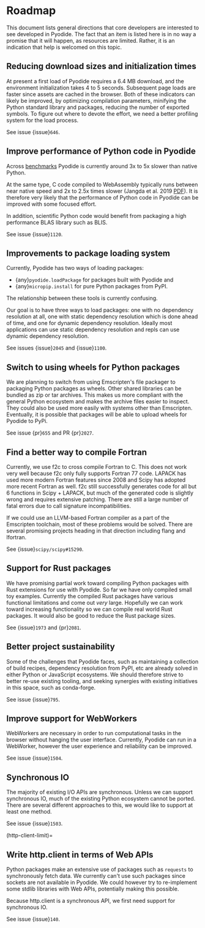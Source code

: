 # Roadmap

This document lists general directions that core developers are interested to
see developed in Pyodide. The fact that an item is listed here is in no way a
promise that it will happen, as resources are limited. Rather, it is an
indication that help is welcomed on this topic.

## Reducing download sizes and initialization times

At present a first load of Pyodide requires a 6.4 MB download, and the
environment initialization takes 4 to 5 seconds. Subsequent page loads are
faster since assets are cached in the browser. Both of these indicators can
likely be improved, by optimizing compilation parameters, minifying the Python
standard library and packages, reducing the number of exported symbols. To
figure out where to devote the effort, we need a better profiling system for the
load process.

See issue {issue}`646`.

## Improve performance of Python code in Pyodide

Across [benchmarks](https://github.com/pyodide/pyodide/tree/main/benchmark)
Pyodide is currently around 3x to 5x slower than native Python.

At the same type, C code compiled to WebAssembly typically runs between near
native speed and 2x to 2.5x times slower (Jangda et al. 2019
[PDF](https://www.usenix.org/system/files/atc19-jangda.pdf)). It is therefore
very likely that the performance of Python code in Pyodide can be improved with
some focused effort.

In addition, scientific Python code would benefit from packaging a high
performance BLAS library such as BLIS.

See issue {issue}`1120`.

## Improvements to package loading system

Currently, Pyodide has two ways of loading packages:

- {any}`pyodide.loadPackage` for packages built with Pyodide and
- {any}`micropip.install` for pure Python packages from PyPI.

The relationship between these tools is currently confusing.

Our goal is to have three ways to load packages: one with no dependency
resolution at all, one with static dependency resolution which is done ahead of
time, and one for dynamic dependency resolution. Ideally most applications can
use static dependency resolution and repls can use dynamic dependency
resolution.

See issues {issue}`2045` and {issue}`1100`.

## Switch to using wheels for Python packages

We are planning to switch from using Emscripten's file packager to packaging
Python packages as wheels. Other shared libraries can be bundled as zip or tar
archives. This makes us more compliant with the general Python ecosystem and
makes the archive files easier to inspect. They could also be used more easily
with systems other than Emscripten. Eventually, it is possible that packages
will be able to upload wheels for Pyodide to PyPi.

See issue {pr}`655` and PR {pr}`2027`.

## Find a better way to compile Fortran

Currently, we use f2c to cross compile Fortran to C. This does not work very
well because f2c only fully supports Fortran 77 code. LAPACK has used more
modern Fortran features since 2008 and Scipy has adopted more recent Fortran as
well. f2c still successfully generates code for all but 6 functions in Scipy +
LAPACK, but much of the generated code is slightly wrong and requires extensive
patching. There are still a large number of fatal errors due to call signature
incompatibilities.

If we could use an LLVM-based Fortran compiler as a part of the Emscripten
toolchain, most of these problems would be solved. There are several promising
projects heading in that direction including flang and lfortran.

See {issue}`scipy/scipy#15290`.

## Support for Rust packages

We have promising partial work toward compiling Python packages with Rust extensions for use with
Pyodide. So far we have only compiled small toy examples. Currently the compiled
Rust packages have various functional limitations and come out _very_ large.
Hopefully we can work toward increasing functionality so we can compile real
world Rust packages. It would also be good to reduce the Rust package sizes.

See {issue}`1973` and {pr}`2081`.

## Better project sustainability

Some of the challenges that Pyodide faces, such as maintaining a collection of
build recipes, dependency resolution from PyPI, etc are already solved in either
Python or JavaScript ecosystems. We should therefore strive to better re-use
existing tooling, and seeking synergies with existing initiatives in this space,
such as conda-forge.

See issue {issue}`795`.

## Improve support for WebWorkers

WebWorkers are necessary in order to run computational tasks in the browser
without hanging the user interface. Currently, Pyodide can run in a WebWorker,
however the user experience and reliability can be improved.

See issue {issue}`1504`.

## Synchronous IO

The majority of existing I/O APIs are synchronous. Unless we can support
synchronous IO, much of the existing Python ecosystem cannot be ported. There
are several different approaches to this, we would like to support at least one
method.

See issue {issue}`1503`.

(http-client-limit)=

## Write http.client in terms of Web APIs

Python packages make an extensive use of packages such as `requests` to
synchronously fetch data. We currently can't use such packages since sockets
are not available in Pyodide. We could however try to re-implement some
stdlib libraries with Web APIs, potentially making this possible.

Because http.client is a synchronous API, we first need support for synchronous
IO.

See issue {issue}`140`.

